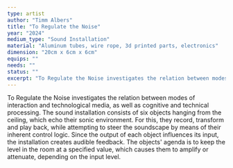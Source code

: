```yaml
---
type: artist
author: "Timm Albers"
title: "To Regulate the Noise"
year: "2024"
medium_type: "Sound Installation"
material: "Aluminum tubes, wire rope, 3d printed parts, electronics"
dimension: "20cm x 6cm x 6cm"
equips: ""
needs: ""
status: ""
excerpt: "To Regulate the Noise investigates the relation between modes of interaction and technological media, as well as cognitive and technical processing. The sound installation consists of six objects hanging from the ceiling, which echo their sonic environment. For this, they record, transform and play back, while attempting to steer the soundscape by means of their inherent control logic..."
---
```

To Regulate the Noise investigates the relation between modes of interaction and technological media, as well as cognitive and technical processing. The sound installation consists of six objects hanging from the ceiling, which echo their sonic environment. For this, they record, transform and play back, while attempting to steer the soundscape by means of their inherent control logic. Since the output of each object influences its input, the installation creates audible feedback. The objects' agenda is to keep the level in the room at a specified value, which causes them to amplify or attenuate, depending on the input level.
